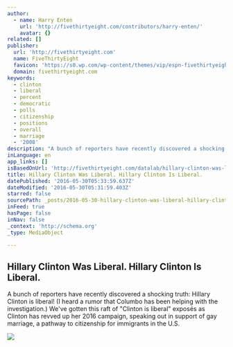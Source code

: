 ```yaml
---
author:
  - name: Harry Enten
    url: 'http://fivethirtyeight.com/contributors/harry-enten/'
    avatar: {}
related: []
publisher:
  url: 'http://fivethirtyeight.com'
  name: FiveThirtyEight
  favicon: 'https://s0.wp.com/wp-content/themes/vip/espn-fivethirtyeight/assets/img/favicon.ico?v=1.0.3'
  domain: fivethirtyeight.com
keywords:
  - clinton
  - liberal
  - percent
  - democratic
  - polls
  - citizenship
  - positions
  - overall
  - marriage
  - '2008'
description: "A bunch of reporters have recently discovered a shocking truth: Hillary Clinton is liberal! (I heard a rumor that Columbo has been helping with the investigation.) We've gotten this raft of \"Clinton is liberal\" exposés as Clinton has revved up her 2016 campaign, speaking out in support of gay marriage, a pathway to citizenship for immigrants in the U.S."
inLanguage: en
app_links: []
isBasedOnUrl: 'http://fivethirtyeight.com/datalab/hillary-clinton-was-liberal-hillary-clinton-is-liberal/'
title: Hillary Clinton Was Liberal. Hillary Clinton Is Liberal.
datePublished: '2016-05-30T05:33:59.637Z'
dateModified: '2016-05-30T05:31:59.403Z'
starred: false
sourcePath: _posts/2016-05-30-hillary-clinton-was-liberal-hillary-clinton-is-liberal.md
inFeed: true
hasPage: false
inNav: false
_context: 'http://schema.org'
_type: MediaObject

---
```

<article style=""><h1>Hillary Clinton Was Liberal. Hillary Clinton Is Liberal.</h1><p>A bunch of reporters have recently discovered a shocking truth: Hillary Clinton is liberal! (I heard a rumor that Columbo has been helping with the investigation.) We've gotten this raft of "Clinton is liberal" exposés as Clinton has revved up her 2016 campaign, speaking out in support of gay marriage, a pathway to citizenship for immigrants in the U.S.</p><img src="https://espnfivethirtyeight.files.wordpress.com/2015/05/85357740.jpg?w=1200" /></article>